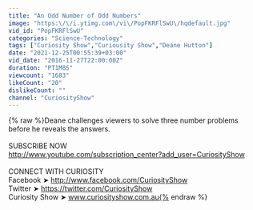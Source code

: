 ```yaml
---
title: "An Odd Number of Odd Numbers"
image: "https:\/\/i.ytimg.com\/vi\/PopFKRFlSwU\/hqdefault.jpg"
vid_id: "PopFKRFlSwU"
categories: "Science-Technology"
tags: ["Curiosity Show","Curiousity Show","Deane Hutton"]
date: "2021-12-25T00:55:39+03:00"
vid_date: "2016-11-27T22:00:00Z"
duration: "PT1M8S"
viewcount: "1683"
likeCount: "20"
dislikeCount: ""
channel: "CuriosityShow"
---
```

{% raw %}Deane challenges viewers to solve three number problems before he reveals the answers.<br /><br />SUBSCRIBE NOW<br /><a rel="nofollow" target="blank" href="http://www.youtube.com/subscription_center?add_user=CuriosityShow">http://www.youtube.com/subscription_center?add_user=CuriosityShow</a><br /><br />CONNECT WITH CURIOSITY<br />Facebook ➤ <a rel="nofollow" target="blank" href="http://www.facebook.com/CuriosityShow">http://www.facebook.com/CuriosityShow</a><br />Twitter ➤ <a rel="nofollow" target="blank" href="https://twitter.com/CuriosityShow">https://twitter.com/CuriosityShow</a><br />Curiosity Show ➤ www.curiosityshow.com.au{% endraw %}
